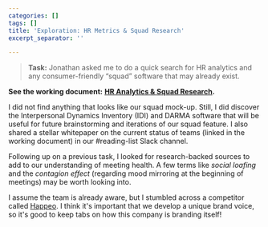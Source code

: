 ```yaml
---
categories: []
tags: []
title: 'Exploration: HR Metrics & Squad Research'
excerpt_separator: ''

---
```

> **Task:** Jonathan asked me to do a quick search for HR analytics and any consumer-friendly “squad” software that may already exist.

**See the working document:** [**HR Analytics & Squad Research**](https://docs.google.com/document/d/1Cj1o63UEV8qP7M0ZWw0tyic1fF37vx2TL3a6E099pNA/edit?usp=sharing)**.**

I did not find anything that looks like our squad mock-up. Still, I did discover the Interpersonal Dynamics Inventory (IDI) and DARMA software that will be useful for future brainstorming and iterations of our squad feature. I also shared a stellar whitepaper on the current status of teams (linked in the working document) in our #reading-list Slack channel.

Following up on a previous task, I looked for research-backed sources to add to our understanding of meeting health. A few terms like _social loafing_ and the _contagion effect_ (regarding mood mirroring at the beginning of meetings) may be worth looking into.

I assume the team is already aware, but I stumbled across a competitor called [Happeo](https://www.happeo.com/?utm%20%7C%20term=happeo&utm%20%7C%20medium=ppc&utm%20%7C%20campaign=usa%2520%7C%2520Brand&utm%20%7C%20source=adwords&hsa%20%7C%20cam=1462879604&hsa%20%7C%20src=g&hsa%20%7C%20mt=e&hsa%20%7C%20ver=3&hsa%20%7C%20net=adwords&hsa%20%7C%20tgt=kwd-472204040336&hsa%20%7C%20acc=1105594464&hsa%20%7C%20grp=81556614204&hsa%20%7C%20kw=happeo&hsa%20%7C%20ad=393992429640&utm_term=happeo&utm_medium=ppc&utm_campaign=usa+%7C+Brand+%7C+Desktop+%5BE%5D&utm_source=adwords&hsa_cam=1462879604&hsa_src=g&hsa_mt=e&hsa_ver=3&hsa_net=adwords&hsa_tgt=kwd-472204040336&hsa_acc=1105594464&hsa_grp=81556614204&hsa_kw=happeo&hsa_ad=393992429640&gclid=CjwKCAjwgOGCBhAlEiwA7FUXkh_Uc8yXtgnavgVj1WB25ihyVgvRx9t_DWBjEOxuzue--QB2sHwA-BoCsZcQAvD_BwE). I think it's important that we develop a unique brand voice, so it's good to keep tabs on how this company is branding itself!